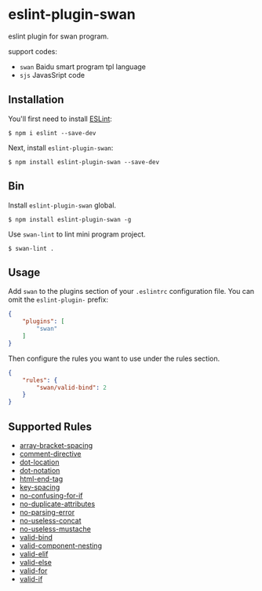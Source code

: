 # eslint-plugin-swan

eslint plugin for swan program.

support codes:

- `swan` Baidu smart program tpl language
- `sjs` JavasSript code

## Installation

You'll first need to install [ESLint](http://eslint.org):

```
$ npm i eslint --save-dev
```

Next, install `eslint-plugin-swan`:

```
$ npm install eslint-plugin-swan --save-dev
```

## Bin

Install `eslint-plugin-swan` global.

```
$ npm install eslint-plugin-swan -g
```

Use `swan-lint` to lint mini program project.

```
$ swan-lint .
```

## Usage

Add `swan` to the plugins section of your `.eslintrc` configuration file. You can omit the `eslint-plugin-` prefix:

```json
{
    "plugins": [
        "swan"
    ]
}
```


Then configure the rules you want to use under the rules section.

```json
{
    "rules": {
        "swan/valid-bind": 2
    }
}
```

## Supported Rules

- [array-bracket-spacing](./docs/rules/array-bracket-spacing.md)
- [comment-directive](./docs/rules/comment-directive.md)
- [dot-location](./docs/rules/dot-location.md)
- [dot-notation](./docs/rules/dot-notation.md)
- [html-end-tag](./docs/rules/html-end-tag.md)
- [key-spacing](./docs/rules/key-spacing.md)
- [no-confusing-for-if](./docs/rules/no-confusing-for-if.md)
- [no-duplicate-attributes](./docs/rules/no-duplicate-attributes.md)
- [no-parsing-error](./docs/rules/no-parsing-error.md)
- [no-useless-concat](./docs/rules/no-useless-concat.md)
- [no-useless-mustache](./docs/rules/no-useless-mustache.md)
- [valid-bind](./docs/rules/valid-bind.md)
- [valid-component-nesting](./docs/rules/valid-component-nesting.md)
- [valid-elif](./docs/rules/valid-elif.md)
- [valid-else](./docs/rules/valid-else.md)
- [valid-for](./docs/rules/valid-for.md)
- [valid-if](./docs/rules/valid-if.md)
